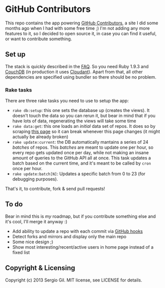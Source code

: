 # GitHub Contributors

This repo contains the app powering [GitHub Contributors](http://ghcontributors.herokuapp.com/),
a site I did some months ago when I had with some free time ;)
I'm not adding any more features to it, so I decided to open source it,
in case you can find it useful, or want to contribute something.

## Set up

The stack is quickly described in the [FAQ](http://ghcontributors.herokuapp.com/faq).
So you need Ruby 1.9.3 and [CouchDB](http://couchdb.apache.org/)
(in production it uses [Cloudant](https://cloudant.com/)).
Apart from that, all other dependencies are specified using bundler
so there should be no problem.

### Rake tasks

There are three rake tasks you need to use to setup the app:

* `rake db:setup`: this one sets the database up (creates the views).
  It doesn't touch the data so you can rerun it,
  but bear in mind that if you have lots of data,
  regenerating the views will take some time
* `rake data:get`: this one loads an *initial* data set of repos.
  It does so by scraping [this page](https://github.com/languages)
  so it can break whenever this page changes
  (it might actually be already broken)
* `rake update:current`: the DB automatically mantains a series of 24 *batches* of repos.
  This *batches* are meant to update one per hour, so every repo gets updated once per day,
  while not making an insane amount of queries to the GitHub API all at once.
  This task updates a batch based on the current time, and it's meant to be called
  by `cron` once per hour.
* `rake update:batch[N]`: Updates a specific batch from 0 to 23 (for debugging purposes).

That's it, to contribute, fork & send pull requests!

## To do

Bear in mind this is *my* roadmap,
but if you contribute something else and it's cool,
I'll merge it anyway :)

* Add ability to update a repo with each commit
  via [GitHub hooks](https://help.github.com/articles/post-receive-hooks)
* Detect forks and mirrors and display only the main repo
* Some nice design ;)
* Show most interesting/recent/active users in home page instead of a fixed list

## Copyright & Licensing

Copyright (c) 2013 Sergio Gil. MIT license, see LICENSE for details.
